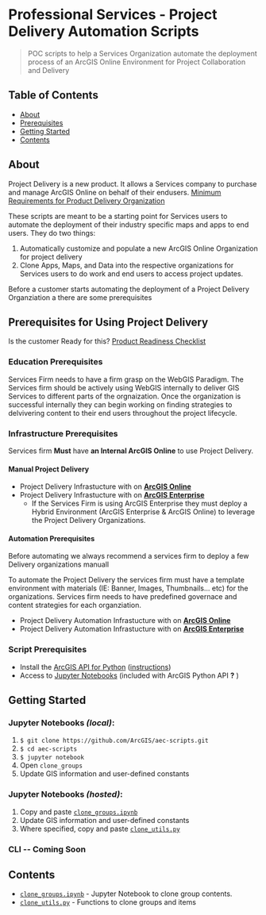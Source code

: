 # Professional Services - Project Delivery Automation Scripts

> POC scripts to help a Services Organization automate the deployment process of an ArcGIS Online Environment for Project Collaboration and Delivery

## Table of Contents

* [About](#about)
* [Prerequisites](#prerequisites-for-using-project-delivery)
* [Getting Started](#getting-started)
* [Contents](#contents)

## About
Project Delivery is a new product. It allows a Services company to purchase and manage ArcGIS Online on behalf of their endusers. [Minimum Requirements for Product Delivery Organization](Resource/Project_Delivery_Org.PNG)

These scripts are meant to be a starting point for Services users to automate the deployment of their industry specific maps and apps to end users. They do two things:
1. Automatically customize and populate a new ArcGIS Online Organization for project delivery
2. Clone Apps, Maps, and Data into the respective organizations for Services users to do work and end users to access project updates.

Before a customer starts automating the deployment of a Project Delivery Organziation a there are some prerequisites

## Prerequisites for Using Project Delivery
Is the customer Ready for this? [Product Readiness Checklist](Resource/ProjectDeliveryReadiness.pdf)

### Education Prerequisites

Services Firm needs to have a firm grasp on the WebGIS Paradigm. The Services firm should be actively using WebGIS internally to deliver GIS Services to different parts of the orgnaization. Once the organization is successful internally they can begin working on finding strategies to delvivering content to their end users throughout the project lifecycle. 

### Infrastructure Prerequisites

Services firm **Must** have **an Internal ArcGIS Online** to use Project Delivery.

#### Manual Project Delivery 
* Project Delivery Infrastucture with on **[ArcGIS Online](/Resource/ArcGISOnline_NOAutomation.PNG)**
* Project Delivery Infrastucture with on **[ArcGIS Enterprise](/Resource/ArcGISEnterprise_NOAutomation.PNG)**
  - If the Services Firm is using ArcGIS Enterprise they must deploy a Hybrid Environment (ArcGIS Enterprise & ArcGIS Online) to leverage the Project Delivery Organizations.
#### Automation Prerequisites
Before automating we always recommend a services firm to deploy a few Delivery organizations manuall

To automate the Project Delivery the services firm must have a template environment with materials (IE: Banner, Images, Thumbnails... etc) for the organizations. Services firm needs to have predefined governace and content strategies for each organziation.

* Project Delivery Automation Infrastucture with on **[ArcGIS Online](/Resource/ArcGISOnline_Automation.PNG)**
* Project Delivery Automation Infrastucture with on **[ArcGIS Enterprise](/Resource/ArcGISEnterprise_Automation.PNG)**


### Script Prerequisites

* Install the [ArcGIS API for Python](https://developers.arcgis.com/python/) ([instructions](https://developers.arcgis.com/python/guide/install-and-set-up/))
* Access to [Jupyter Notebooks](http://jupyter.org/) (included with ArcGIS Python API __?__ )

## Getting Started

### Jupyter Notebooks _(local)_:

1. `$ git clone https://github.com/ArcGIS/aec-scripts.git`
2. `$ cd aec-scripts`
3. `$ jupyter notebook`
4. Open `clone_groups`
5. Update GIS information and user-defined constants

### Jupyter Notebooks _(hosted)_:
1. Copy and paste [`clone_groups.ipynb`](/clone_groups.ipynb)
2. Update GIS information and user-defined constants
3. Where specified, copy and paste [`clone_utils.py`](/clone_utils.py)

### CLI -- Coming Soon

## Contents
* [`clone_groups.ipynb`](/clone_groups.ipynb) - Jupyter Notebook to clone group contents.
* [`clone_utils.py`](/clone_utils.py) - Functions to clone groups and items



